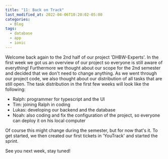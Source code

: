 ```yaml
---
title: "11: Back on Track"
last_modified_at: 2022-04-06T10:20:02-05:00
categories:
  - Blog
tags:
  - database
  - app
  - ionic
---
```


Welcome back again to the 2nd half of our project 'DHBW-Experts'. In the first week we got us an overview of our project so everyone is still aware of everything! Furthermore we thought about our scope for the 2nd semester and decided that we don't need to change anything.
As we went through our project code, we also thought about our distribution of all tasks that are still open. The task distribution in the first few weeks will look like the following:
- Ralph: programmer for typescript and the UI
- Tim: joining Ralph in coding
- Lukas: developing our backend and the database
- Noah: also coding and fix the configuration of the project, so everyone can deploy it on his local computer

Of course this might change during the semester, but for now that's it.
To get started, we then created our first tickets in 'YouTrack' and started the sprint. 

See you next week, stay tuned!